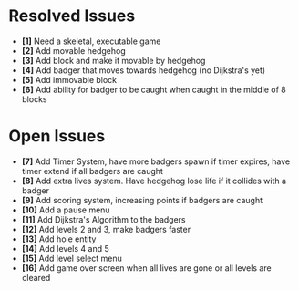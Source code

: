# Resolved Issues

- **[1]** Need a skeletal, executable game
- **[2]** Add movable hedgehog
- **[3]** Add block and make it movable by hedgehog
- **[4]** Add badger that moves towards hedgehog (no Dijkstra's yet)
- **[5]** Add immovable block
- **[6]** Add ability for badger to be caught when caught in the middle of 8 blocks

# Open Issues

- **[7]** Add Timer System, have more badgers spawn if timer expires, have timer extend if all badgers are caught
- **[8]** Add extra lives system. Have hedgehog lose life if it collides with a badger
- **[9]** Add scoring system, increasing points if badgers are caught
- **[10]** Add a pause menu
- **[11]** Add Dijkstra's Algorithm to the badgers
- **[12]** Add levels 2 and 3, make badgers faster
- **[13]** Add hole entity
- **[14]** Add levels 4 and 5
- **[15]** Add level select menu
- **[16]** Add game over screen when all lives are gone or all levels are cleared